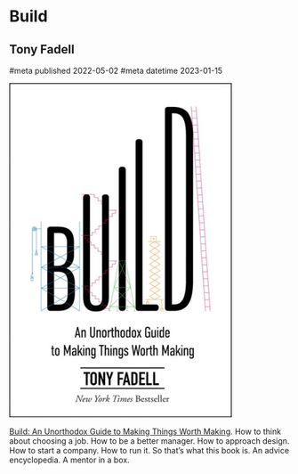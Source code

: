 # Build
## Tony Fadell
#meta published 2022-05-02
#meta datetime 2023-01-15

![Build: An Unorthodox Guide to Making Things Worth Making](covers/build.png)

[Build: An Unorthodox Guide to Making Things Worth Making](https://www.buildc.com).
How to think about choosing a job.
How to be a better manager.
How to approach design.
How to start a company.
How to run it.
So that’s what this book is. An advice encyclopedia. A mentor in a box.

